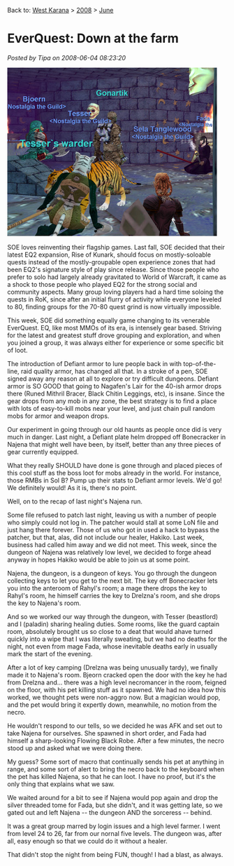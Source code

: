 Back to: [West Karana](/posts/westkarana.md) > [2008](/posts/2008/westkarana.md) > [June](./westkarana.md)
# EverQuest: Down at the farm

*Posted by Tipa on 2008-06-04 08:23:20*

![eqgame-2008-06-03-22-42-47-54.jpg](../../../uploads/2008/06/eqgame-2008-06-03-22-42-47-54.jpg)

SOE loves reinventing their flagship games. Last fall, SOE decided that their latest EQ2 expansion, Rise of Kunark, should focus on mostly-soloable quests instead of the mostly-groupable open experience zones that had been EQ2's signature style of play since release. Since those people who prefer to solo had largely already gravitated to World of Warcraft, it came as a shock to those people who played EQ2 for the strong social and community aspects. Many group loving players had a hard time soloing the quests in RoK, since after an initial flurry of activity while everyone leveled to 80, finding groups for the 70-80 quest grind is now virtually impossible.

This week, SOE did something equally game changing to its venerable EverQuest. EQ, like most MMOs of its era, is intensely gear based. Striving for the latest and greatest stuff drove grouping and exploration, and when you joined a group, it was always either for experience or some specific bit of loot.

The introduction of Defiant armor to lure people back in with top-of-the-line, raid quality armor, has changed all that. In a stroke of a pen, SOE signed away any reason at all to explore or try difficult dungeons. Defiant armor is SO GOOD that going to Nagafen's Lair for the 40-ish armor drops there (Runed Mithril Bracer, Black Chitin Leggings, etc), is insane. Since the gear drops from any mob in any zone, the best strategy is to find a place with lots of easy-to-kill mobs near your level, and just chain pull random mobs for armor and weapon drops.

Our experiment in going through our old haunts as people once did is very much in danger. Last night, a Defiant plate helm dropped off Bonecracker in Najena that might well have been, by itself, better than any three pieces of gear currently equipped.

What they really SHOULD have done is gone through and placed pieces of this cool stuff as the boss loot for mobs already in the world. For instance, those RMBs in Sol B? Pump up their stats to Defiant armor levels. We'd go! We definitely would! As it is, there's no point. 

Well, on to the recap of last night's Najena run.

Some file refused to patch last night, leaving us with a number of people who simply could not log in. The patcher would stall at some LoN file and just hang there forever. Those of us who got in used a hack to bypass the patcher, but that, alas, did not include our healer, Hakiko. Last week, business had called him away and we did not meet. This week, since the dungeon of Najena was relatively low level, we decided to forge ahead anyway in hopes Hakiko would be able to join us at some point.

Najena, the dungeon, is a dungeon of keys. You go through the dungeon collecting keys to let you get to the next bit. The key off Bonecracker lets you into the anteroom of Rahyl's room; a mage there drops the key to Rahyl's room, he himself carries the key to Drelzna's room, and she drops the key to Najena's room.

And so we worked our way through the dungeon, with Tesser (beastlord) and I (paladin) sharing healing duties. Some rooms, like the guard captain room, absolutely brought us so close to a deat that would ahave turned quickly into a wipe that I was literally sweating, but we had no deaths for the night, not even from mage Fada, whose inevitable deaths early in usually mark the start of the evening.

After a lot of key camping (Drelzna was being unusually tardy), we finally made it to Najena's room. Bjeorn cracked open the door with the key he had from Drelzna and... there was a high level necromancer in the room, feigned on the floor, with his pet killing stuff as it spawned. We had no idea how this worked, we thought pets were non-aggro now. But a magician would pop, and the pet would bring it expertly down, meanwhile, no motion from the necro.

He wouldn't respond to our tells, so we decided he was AFK and set out to take Najena for ourselves. She spawned in short order, and Fada had himself a sharp-looking Flowing Black Robe. After a few minutes, the necro stood up and asked what we were doing there.

My guess? Some sort of macro that continually sends his pet at anything in range, and some sort of alert to bring the necro back to the keyboard when the pet has killed Najena, so that he can loot. I have no proof, but it's the only thing that explains what we saw.

We waited around for a bit to see if Najena would pop again and drop the silver threaded tome for Fada, but she didn't, and it was getting late, so we gated out and left Najena -- the dungeon AND the sorceress -- behind.

It was a great group marred by login issues and a high level farmer. I went from level 24 to 26, far from our nornal five levels. The dungeon was, after all, easy enough so that we could do it without a healer.

That didn't stop the night from being FUN, though! I had a blast, as always.

